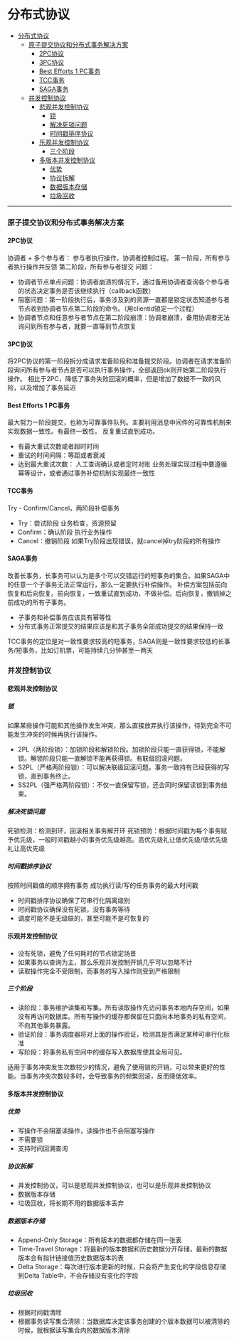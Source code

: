 # 分布式协议

- [分布式协议](#分布式协议)
    - [原子提交协议和分布式事务解决方案](#原子提交协议和分布式事务解决方案)
      - [2PC协议](#2pc协议)
      - [3PC协议](#3pc协议)
      - [Best Efforts 1 PC事务](#best-efforts-1-pc事务)
      - [TCC事务](#tcc事务)
      - [SAGA事务](#saga事务)
    - [并发控制协议](#并发控制协议)
      - [悲观并发控制协议](#悲观并发控制协议)
        - [锁](#锁)
        - [解决死锁问题](#解决死锁问题)
        - [时间戳排序协议](#时间戳排序协议)
      - [乐观并发控制协议](#乐观并发控制协议)
        - [三个阶段](#三个阶段)
      - [多版本并发控制协议](#多版本并发控制协议)
        - [优势](#优势)
        - [协议拆解](#协议拆解)
        - [数据版本存储](#数据版本存储)
        - [垃圾回收](#垃圾回收)

---

### 原子提交协议和分布式事务解决方案
#### 2PC协议
协调者 + 多个参与者： 参与者执行操作，协调者控制过程。
第一阶段，所有参与者执行操作并反馈
第二阶段，所有参与者提交
问题：
- 协调者节点单点问题：协调者崩溃的情况下，通过备用协调者查询各个参与者的状态决定事务是否该继续执行（callback函数）
- 阻塞问题：第一阶段执行后，事务涉及到的资源一直都是锁定状态知道参与者节点收到协调者节点第二阶段的命令。（用clientid锁定一个过程）
- 协调者节点和任意参与者节点在第二阶段崩溃：协调者崩溃，备用协调者无法询问到所有参与者，就要一直等到节点恢复

#### 3PC协议
将2PC协议的第一阶段拆分成请求准备阶段和准备提交阶段。协调者在请求准备阶段询问所有参与者节点是否可以执行事务操作，全部返回ok则开始第二阶段执行操作。
相比于2PC，降低了事务失败回滚的概率，但是增加了数据不一致的风险，以及增加了事务延迟

#### Best Efforts 1 PC事务
最大努力一阶段提交，也称为可靠事件队列。主要利用消息中间件的可靠性机制来实现数据一致性。有最终一致性。
反复重试直到成功。
- 有最大重试次数或者超时时间
- 重试的时间间隔：等距或者衰减
- 达到最大重试次数： 人工查询确认或者定时对账
业务处理实现过程中要遵循幂等设计，或者通过事务补偿机制实现最终一致性

#### TCC事务
Try - Confirm/Cancel，两阶段补偿事务
- Try：尝试阶段 业务检查，资源预留
- Confirm：确认阶段 执行业务操作
- Cancel：撤销阶段 如果Try阶段出现错误，就cancel掉try阶段的所有操作

#### SAGA事务
改善长事务，长事务可以认为是多个可以交错运行的短事务的集合。如果SAGA中的任意一个子事务无法正常运行，那么一定要执行补偿操作。
补偿方案包括前向恢复和后向恢复。前向恢复，一致重试直到成功，不做补偿。后向恢复，撤销掉之前成功的所有子事务。
- 子事务和补偿事务应该具有幂等性
- 分布式事务正常提交的结果应该是和其子事务全部成功提交的结果保持一致

TCC事务的定位是对一致性要求较高的短事务，SAGA则是一致性要求较低的长事务/短事务，比如订机票，可能持续几分钟甚至一两天

### 并发控制协议
#### 悲观并发控制协议
##### 锁
如果某些操作可能和其他操作发生冲突，那么直接放弃执行该操作，待到完全不可能发生冲突的时候再执行该操作。
- 2PL（两阶段锁）：加锁阶段和解锁阶段。加锁阶段只能一直获得锁，不能解锁。解锁阶段只能一直解锁不能再获得锁。有联级回滚问题。
- S2PL（严格两阶段锁）：可以解决联级回滚问题。事务一致持有已经获得的写锁，直到事务终止。
- SS2PL（强严格两阶段锁）：不仅一直保留写锁，还会同时保留读锁到事务结束。

##### 解决死锁问题
死锁检测：检测到环，回滚相关事务解开环
死锁预防：根据时间戳为每个事务赋予优先级，一般时间戳越小的事务优先级越高。高优先级礼让低优先级/低优先级礼让高优先级

##### 时间戳排序协议
按照时间戳值的顺序拥有事务
成功执行读/写的任务事务的最大时间戳
- 时间戳排序协议确保了可串行化隔离级别
- 时间戳协议确保没有死锁，没有事务等待
- 调度可能不是无级联的，甚至可能不是可恢复的

#### 乐观并发控制协议
- 没有死锁，避免了任何耗时的节点锁定场景
- 如果事务以查询为主，那么乐观并发控制开销几乎可以忽略不计
- 读取操作完全不受限制，而事务的写入操作则受到严格限制

##### 三个阶段
- 读阶段：事务维护读集和写集。所有读取操作先访问事务本地内存空间，如果没有再访问数据库。所有写操作的缓存都保留在只面向本地事务的私有空间，不向其他事务暴露。
- 验证阶段：事务调度器将对上面的操作验证，检测其是否满足某种可串行化标准
- 写阶段：将事务私有空间中的缓存写入数据库使其全局可见。

适用于事务冲突发生次数较少的情况，避免了使用锁的开销，可以带来更好的性能。当事务冲突次数较多时，会导致事务的频繁回滚，反而降低效率。

#### 多版本并发控制协议
##### 优势
- 写操作不会阻塞读操作，读操作也不会阻塞写操作
- 不需要锁
- 支持时间回溯查询

##### 协议拆解
- 并发控制协议，可以是悲观并发控制协议，也可以是乐观并发控制协议
- 数据版本存储
- 垃圾回收，将长期不用的数据版本丢弃

##### 数据版本存储
- Append-Only Storage：所有版本的数据都存储在同一张表
- Time-Travel Storage：将最新的版本数据和历史数据分开存储，最新的数据版本会有指针链接值历史数据版本的表
- Delta Storage：每次进行版本更新的时候，只会将产生变化的字段信息存储到Delta Table中，不会存储没有变化的字段

##### 垃圾回收
- 根据时间戳清除
- 根据事务读写集合清除：当数据库决定该事务创建的个版本数据可以被清除的时候，就根据读写集合内的数据版本清除
